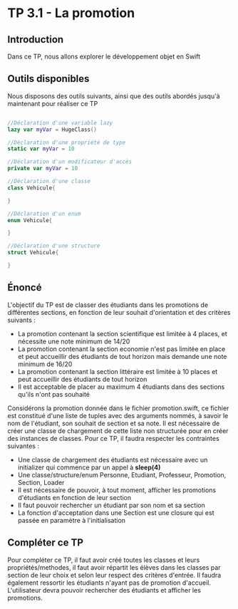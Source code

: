# TP 3.1 - La promotion

## Introduction

Dans ce TP, nous allons explorer le développement objet en Swift

## Outils disponibles

Nous disposons des outils suivants, ainsi que des outils abordés jusqu'à maintenant pour réaliser ce TP

```swift

//Déclaration d'une variable lazy
lazy var myVar = HugeClass()

//Déclaration d'une propriété de type
static var myVar = 10

//Déclaration d'un modificateur d'accès
private var myVar = 10

//Déclaration d'une classe
class Vehicule{

}

//Déclaration d'un enum
enum Vehicule{

}

//Déclaration d'une structure
struct Vehicule{

}
```
## Énoncé

L'objectif du TP est de classer des étudiants dans les promotions de différentes sections, en fonction de leur souhait d'orientation et des critères suivants :

- La promotion contenant la section scientifique est limitée à 4 places, et nécessite une note minimum de 14/20
- La promotion contenant la section economie n'est pas limitée en place et peut accueillir des étudiants de tout horizon mais demande une note minimum de 16/20
- La promotion contenant la section littéraire est limitée à 10 places et peut accueillir des étudiants de tout horizon
- Il est acceptable de placer au maximum 4 étudiants dans des sections qu'ils n'ont pas souhaité

Considérons la promotion donnée dans le fichier promotion.swift, ce fichier est constitué d'une liste de tuples avec des arguments nommés, à savoir le nom de l'étudiant, son souhait de section et sa note. Il est nécessaire de créer une classe de chargement de cette liste non structurée pour en créer des instances de classes. Pour ce TP, il faudra respecter les contraintes suivantes :


- Une classe de chargement des étudiants est nécessaire avec un initializer qui commence par un appel à **sleep(4)**
- Une classe/structure/enum Personne, Etudiant, Professeur, Promotion, Section, Loader
- Il est nécessaire de pouvoir, à tout moment, afficher les promotions d'étudiants en fonction de leur section
- Il faut pouvoir rechercher un étudiant par son nom et sa section
- La fonction d'acceptation dans une Section est une closure qui est passée en paramètre à l'initialisation

## Compléter ce TP

Pour compléter ce TP, il faut avoir créé toutes les classes et leurs propriétés/methodes, il faut avoir répartit les élèves dans les classes par section de leur choix et selon leur respect des critères d'entrée. Il faudra également ressortir les étudiants n'ayant pas de promotion d'accueil. L'utilisateur devra pouvoir rechercher des étudiants et afficher les promotions.